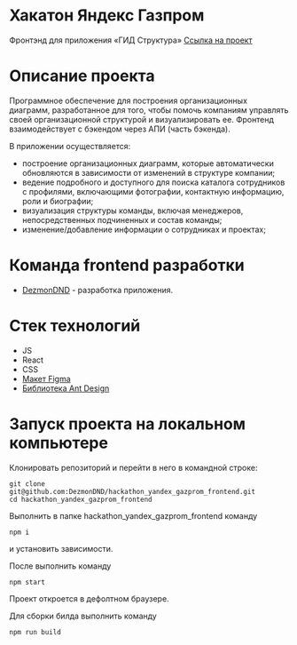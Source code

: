 # Хакатон Яндекс Газпром

Фронтэнд для приложения «ГИД Структура»
[Ссылка на проект](https://dev--delightful-bublanina-904784.netlify.app/projects)

# Описание проекта

Программное обеспечение для построения организационных диаграмм, разработанное для того,
чтобы помочь компаниям управлять своей организационной структурой и визуализировать ее. Фронтенд взаимодействует с бэкендом через АПИ (часть бэкенда).

В приложении осуществляется:

- построение организационных диаграмм, которые
  автоматически обновляются в зависимости от изменений в структуре компании;
- ведение подробного и доступного для поиска каталога сотрудников с профилями, включающими
  фотографии, контактную информацию, роли и биографии;
- визуализация структуры команды, включая менеджеров, непосредственных подчиненных и
  состав команды;
- изменение/добавление информации о сотрудниках и проектах;

# Команда frontend разработки

- [DezmonDND](https://github.com/DezmonDND) - разработка приложения.

# Стек технологий

- JS
- React
- CSS
- [Макет Figma](https://www.figma.com/design/j4tg5NCjmhwVxmTz0AyTNO/%D0%A5%D0%B0%D0%BA%D0%B0%D1%82%D0%BE%D0%BD-%D0%93%D0%B0%D0%B7%D0%BF%D1%80%D0%BE%D0%BC?m=dev)
- [Библиотека Ant Design](https://ant.design)

# Запуск проекта на локальном компьютере

Клонировать репозиторий и перейти в него в командной строке:

```
git clone git@github.com:DezmonDND/hackathon_yandex_gazprom_frontend.git
cd hackathon_yandex_gazprom_frontend
```

Выполнить в папке hackathon_yandex_gazprom_frontend команду

```
npm i
```

и установить зависимости.

После выполнить команду

```
npm start
```

Проект откроется в дефолтном браузере.

Для сборки билда выполнить команду

```
npm run build
```
